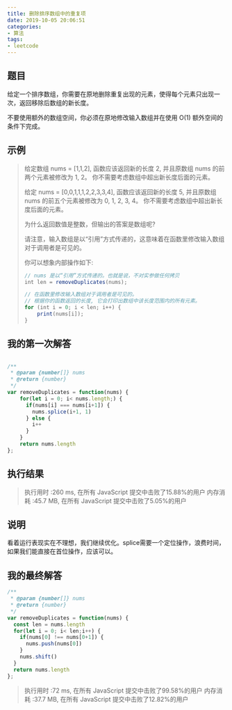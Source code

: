 ```yaml
---
title: 删除排序数组中的重复项
date: 2019-10-05 20:06:51
categories:
- 算法
tags:
- leetcode
---
```


## 题目

给定一个排序数组，你需要在原地删除重复出现的元素，使得每个元素只出现一次，返回移除后数组的新长度。

不要使用额外的数组空间，你必须在原地修改输入数组并在使用 O(1) 额外空间的条件下完成。

## 示例

> 给定数组 nums = [1,1,2], 
> 函数应该返回新的长度 2, 并且原数组 nums 的前两个元素被修改为 1, 2。 
> 你不需要考虑数组中超出新长度后面的元素。
> 
> 给定 nums = [0,0,1,1,1,2,2,3,3,4],
> 函数应该返回新的长度 5, 并且原数组 nums 的前五个元素被修改为 0, 1, 2, 3, 4。
> 你不需要考虑数组中超出新长度后面的元素。
> 
> 为什么返回数值是整数，但输出的答案是数组呢?
> 
> 请注意，输入数组是以“引用”方式传递的，这意味着在函数里修改输入数组对于调用者是可见的。
> 
> 你可以想象内部操作如下:
> ```javascript
> // nums 是以“引用”方式传递的。也就是说，不对实参做任何拷贝
> int len = removeDuplicates(nums);
> 
> // 在函数里修改输入数组对于调用者是可见的。
> // 根据你的函数返回的长度, 它会打印出数组中该长度范围内的所有元素。
> for (int i = 0; i < len; i++) {
>     print(nums[i]);
> }
> ```

## 我的第一次解答

```javascript

/**
 * @param {number[]} nums
 * @return {number}
 */
var removeDuplicates = function(nums) {
    for(let i = 0; i< nums.length;) {
      if(nums[i] === nums[i+1]) {
        nums.splice(i+1, 1)
      } else {
        i++
      }
    }
    return nums.length
};

```

##  执行结果

> 执行用时 :260 ms, 在所有 JavaScript 提交中击败了15.88%的用户
> 内存消耗 :45.7 MB, 在所有 JavaScript 提交中击败了5.05%的用户

## 说明

看着运行表现实在不理想，我们继续优化。splice需要一个定位操作，浪费时间，如果我们能直接在首位操作，应该可以。

## 我的最终解答

```javascript
/**
 * @param {number[]} nums
 * @return {number}
 */
var removeDuplicates = function(nums) {
  const len = nums.length
  for(let i = 0; i< len;i++) {
    if(nums[0] !== nums[0+1]) {
      nums.push(nums[0])
    }
    nums.shift()
  }
  return nums.length
};

```

> 执行用时 :72 ms, 在所有 JavaScript 提交中击败了99.58%的用户
> 内存消耗 :37.7 MB, 在所有 JavaScript 提交中击败了12.82%的用户
